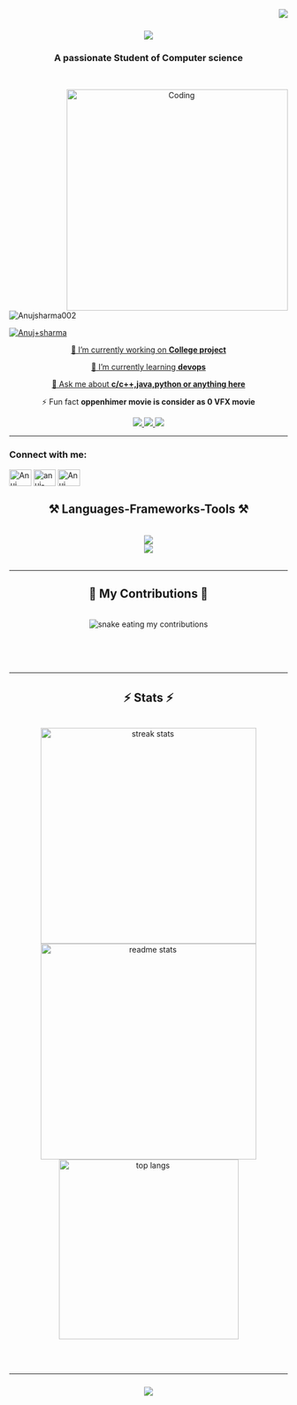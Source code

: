 <img align="right" src="https://visitor-badge.laobi.icu/badge?page_id=Anujsharma002.Anujsharma002" />

<h1 align="center">
    <img src="https://readme-typing-svg.herokuapp.com/?font=Righteous&size=35&center=true&vCenter=true&width=500&height=70&duration=4000&lines=Hi+There!+👋;+I'm+Anuj+sharma!;" />
</h1>

<h3 align="center">A passionate Student of Computer science </h3>

<br/>
<div align="center">
<img align="right" alt="Coding" width="400" src="https://cdn.dribbble.com/users/1162077/screenshots/3848914/programmer.gif">


<p align="left"> <img src="https://komarev.com/ghpvc/?username=Anujsharma002&label=Profile%20views&color=0e75b6&style=flat" alt="Anujsharma002" /> </p>

<p align="left"> <a href="https://twitter.com/AnujSharma0002" target="blank"><img src="https://img.shields.io/twitter/follow/Anujsharma0002?logo=twitter&style=for-the-badge" alt="Anuj+sharma"  </p>
 
 🔭 I’m currently working on  **College project**
 
 🌱 I’m currently learning **devops**

 💬 Ask me about **c/c++,java,python or anything [here](https://github.com/Anujsharma002/Anujsharma002/issues)**

 ⚡ Fun fact **oppenhimer movie is consider as 0 VFX movie**
 
 </div>
 
<div align="center"> 
  <a href="mailto:anuj.sharma.cs02@gmail.com">
    <img src="https://img.shields.io/badge/Gmail-333333?style=for-the-badge&logo=gmail&logoColor=red" />
  </a>
  <a href="https://www.linkedin.com/in/anuj-sharma-24b550226" target="_blank">
    <img src="https://img.shields.io/badge/LinkedIn-0077B5?style=for-the-badge&logo=linkedin&logoColor=white" target="_blank" />
  </a>
  <a href="" target="_blank">
     <img src="https://img.shields.io/badge/Portfolio-FF5722?style=for-the-badge&logo=todoist&logoColor=white" target="_blank" /> <!-- sqlite, safari, google-chrome are other good icon options -->
  </a>
</div>

 <hr/>
 <h3 align="left">Connect with me:</h3>
<p align="left">
<a href="https://twitter.com/AnujSharma0002" target="blank"><img align="center" src="https://raw.githubusercontent.com/rahuldkjain/github-profile-readme-generator/master/src/images/icons/Social/twitter.svg" alt="Anuj sharma" height="30" width="40" /></a>
<a href="https://www.linkedin.com/in/anuj-sharma-24b550226" target="blank"><img align="center" src="https://raw.githubusercontent.com/rahuldkjain/github-profile-readme-generator/master/src/images/icons/Social/linked-in-alt.svg" alt="anuj-sharma-24b550226" height="30" width="40" /></a>
<a href="https://hashnode.com/@Anuj002" target="blank"><img align="center" src="https://raw.githubusercontent.com/rahuldkjain/github-profile-readme-generator/master/src/images/icons/Social/hashnode.svg" alt="Anuj sharma" height="30" width="40" /></a>
</p>
 
<h2 align="center">⚒️ Languages-Frameworks-Tools ⚒️</h2>
<br/>
<div align="center">
    <img src="https://skillicons.dev/icons?i=github,python,c,cpp,java" /><br>
    <img src="https://skillicons.dev/icons?i=linux,vscode,git,vim,emacs" />
</div>

<br/>
<hr/>

<div align="center">
  <h2>🐍 My Contributions 🐍</h2>
  <br>
  <img alt="snake eating my contributions" src="https://raw.githubusercontent.com/Anujsharma002/Anujsharma002/output/github-contribution-grid-snake.svg" />
  
  <br/><br/><br/>
</div>

<hr/>


<h2 align="center">⚡ Stats ⚡</h2>
<br>
<div align=center>
  <img width=390 src="https://streak-stats.demolab.com/?user=Anujsharma002&count_private=true&theme=react&border_radius=10" alt="streak stats"/>
  <img width=390 src="https://github-readme-stats.vercel.app/api?username=Anujsharma002&count_private=true&show_icons=true&theme=react&rank_icon=github&border_radius=10" alt="readme stats" />
  <br/>
  <img width=325 align="center" src="https://github-readme-stats.vercel.app/api/top-langs/?username=Anujsharma002&hide=HTML&langs_count=8&layout=compact&theme=react&border_radius=10&size_weight=0.5&count_weight=0.5&exclude_repo=github-readme-stats" alt="top langs" />
</div>

<br/><br/>
<hr/>

<h3 align="center">
    <img src="https://readme-typing-svg.herokuapp.com/?font=Righteous&size=25&center=true&vCenter=true&width=500&height=70&duration=4000&lines=Thanks+for+visiting!+✌️;+Shoot+me+a+message+on+Linkedin!;I'm+always+down+to+collab+:)">
</h3>

<br/>
